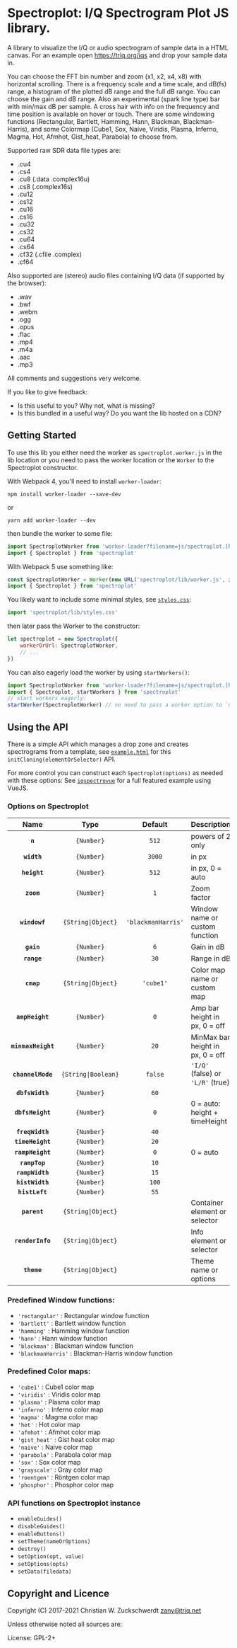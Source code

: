 # Spectroplot: I/Q Spectrogram Plot JS library.

A library to visualize the I/Q or audio spectrogram of sample data in a HTML canvas.
For an example open https://triq.org/iqs and drop your sample data in.

You can choose the FFT bin number and zoom (x1, x2, x4, x8) with horizontal scrolling.
There is a frequency scale and a time scale, and dB(fs) range,
a histogram of the plotted dB range and the full dB range. You can choose the gain and dB range.
Also an experimental (spark line type) bar with min/max dB per sample.
A cross hair with info on the frequency and time position is available on hover or touch.
There are some windowing functions (Rectangular, Bartlett, Hamming, Hann, Blackman, Blackman-Harris),
and some Colormap (Cube1, Sox, Naive, Viridis, Plasma, Inferno, Magma, Hot, Afmhot, Gist_heat, Parabola) to choose from.

Supported raw SDR data file types are:
- .cu4
- .cs4
- .cu8 (.data .complex16u)
- .cs8 (.complex16s)
- .cu12
- .cs12
- .cu16
- .cs16
- .cu32
- .cs32
- .cu64
- .cs64
- .cf32 (.cfile .complex)
- .cf64

Also supported are (stereo) audio files containing I/Q data (if supported by the browser):
- .wav
- .bwf
- .webm
- .ogg
- .opus
- .flac
- .mp4
- .m4a
- .aac
- .mp3

All comments and suggestions very welcome.

If you like to give feedback:
- Is this useful to you? Why not, what is missing?
- Is this bundled in a useful way? Do you want the lib hosted on a CDN?

## Getting Started

To use this lib you either need the worker as `spectroplot.worker.js` in the lib location or
you need to pass the worker location or the `Worker` to the Spectroplot constructor.

With Webpack 4, you'll need to install `worker-loader`:
```console
npm install worker-loader --save-dev
```

or
```console
yarn add worker-loader --dev
```

then bundle the worker to some file:

```js
import SpectroplotWorker from 'worker-loader?filename=js/spectroplot.[hash].worker.js!spectroplot/lib/worker.js'
import { Spectroplot } from 'spectroplot'
```

With Webpack 5 use something like:
```js
const SpectroplotWorker = Worker(new URL('spectroplot/lib/worker.js', import.meta.url))
import { Spectroplot } from 'spectroplot'
```

You likely want to include some minimal styles, see [`styles.css`](lib/styles.css):
```js
import 'spectroplot/lib/styles.css'
```

then later pass the Worker to the constructor:
```js
let spectroplot = new Spectroplot({
    workerOrUrl: SpectroplotWorker,
    // ...
})
```

You can also eagerly load the worker by using `startWorkers()`:
```js
import SpectroplotWorker from 'worker-loader?filename=js/spectroplot.[hash].worker.js!spectroplot/lib/worker.js'
import { Spectroplot, startWorkers } from 'spectroplot'
// start workers eagerly:
startWorker(SpectroplotWorker) // no need to pass a worker option to `new Spectroplot()` now
```

## Using the API

There is a simple API which manages a drop zone and creates spectrograms from a template,
see [`example.html`](lib/example.html) for this `initCloning(elementOrSelector)` API.

For more control you can construct each `Spectroplot(options)` as needed with these options:
See [`iqspectrovue`](https://github.com/triq-org/iqspectrovue) for a full featured example using VueJS.

### Options on Spectroplot

|        Name        |        Type         |      Default       | Description                       |
| :----------------: | :-----------------: | :----------------: | :-------------------------------- |
| **`n`**            | `{Number}`          | `512`              | powers of 2 only                  |
| **`width`**        | `{Number}`          | `3000`             | in px                             |
| **`height`**       | `{Number}`          | `512`              | in px, 0 = auto                   |
| **`zoom`**         | `{Number}`          | `1`                | Zoom factor                       |
| **`windowf`**      | `{String\|Object}`  | `'blackmanHarris'` | Window name or custom function    |
| **`gain`**         | `{Number}`          | `6`                | Gain in dB                        |
| **`range`**        | `{Number}`          | `30`               | Range in dB                       |
| **`cmap`**         | `{String\|Object}`  | `'cube1'`          | Color map name or custom map      |
| **`ampHeight`**    | `{Number}`          | `0`                | Amp bar height in px, 0 = off     |
| **`minmaxHeight`** | `{Number}`          | `20`               | MinMax bar height in px, 0 = off  |
| **`channelMode`**  | `{String\|Boolean}` | `false`            | `'I/Q'` (false) or `'L/R'` (true) |
| **`dbfsWidth`**    | `{Number}`          | `60`               |                                   |
| **`dbfsHeight`**   | `{Number}`          | `0`                | 0 = auto: height + timeHeight     |
| **`freqWidth`**    | `{Number}`          | `40`               |                                   |
| **`timeHeight`**   | `{Number}`          | `20`               |                                   |
| **`rampHeight`**   | `{Number}`          | `0`                | 0 = auto                          |
| **`rampTop`**      | `{Number}`          | `10`               |                                   |
| **`rampWidth`**    | `{Number}`          | `15`               |                                   |
| **`histWidth`**    | `{Number}`          | `100`              |                                   |
| **`histLeft`**     | `{Number}`          | `55`               |                                   |
| **`parent`**       | `{String\|Object}`  |                    | Container element or selector     |
| **`renderInfo`**   | `{String\|Object}`  |                    | Info element or selector          |
| **`theme`**        | `{String\|Object}`  |                    | Theme name or options             |

### Predefined Window functions:

- `'rectangular'` : Rectangular window function
- `'bartlett'` : Bartlett window function
- `'hamming'` : Hamming window function
- `'hann'` : Hann window function
- `'blackman'` : Blackman window function
- `'blackmanHarris'` : Blackman-Harris window function

### Predefined Color maps:

- `'cube1'` : Cube1 color map
- `'viridis'` : Viridis color map
- `'plasma'` : Plasma color map
- `'inferno'` : Inferno color map
- `'magma'` : Magma color map
- `'hot'` : Hot color map
- `'afmhot'` : Afmhot color map
- `'gist_heat'` : Gist heat color map
- `'naive'` : Naive color map
- `'parabola'` : Parabola color map
- `'sox'` : Sox color map
- `'grayscale'` : Gray color map
- `'roentgen'` : Röntgen color map
- `'phosphor'` : Phosphor color map

### API functions on Spectroplot instance

- `enableGuides()`
- `disableGuides()`
- `enableButtons()`
- `setTheme(nameOrOptions)`
- `destroy()`
- `setOption(opt, value)`
- `setOptions(opts)`
- `setData(filedata)`

## Copyright and Licence

Copyright (C) 2017-2021 Christian W. Zuckschwerdt <zany@triq.net>

Unless otherwise noted all sources are:

License: GPL-2+
